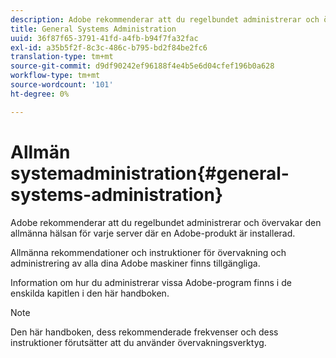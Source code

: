 ```yaml
---
description: Adobe rekommenderar att du regelbundet administrerar och övervakar den allmänna hälsan för varje server där en Adobe-produkt är installerad.
title: General Systems Administration
uuid: 36f87f65-3791-41fd-a4fb-b94f7fa32fac
exl-id: a35b5f2f-8c3c-486c-b795-bd2f84be2fc6
translation-type: tm+mt
source-git-commit: d9df90242ef96188f4e4b5e6d04cfef196b0a628
workflow-type: tm+mt
source-wordcount: '101'
ht-degree: 0%

---
```


# Allmän systemadministration{#general-systems-administration}

Adobe rekommenderar att du regelbundet administrerar och övervakar den allmänna hälsan för varje server där en Adobe-produkt är installerad.

Allmänna rekommendationer och instruktioner för övervakning och administrering av alla dina Adobe maskiner finns tillgängliga.

Information om hur du administrerar vissa Adobe-program finns i de enskilda kapitlen i den här handboken.

>[!NOTE]
>
>Den här handboken, dess rekommenderade frekvenser och dess instruktioner förutsätter att du använder övervakningsverktyg.
